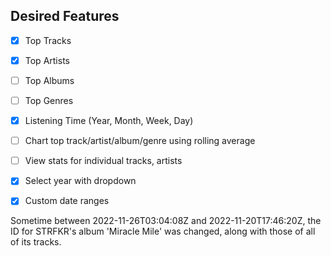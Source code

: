 ## Desired Features

- [x] Top Tracks
- [x] Top Artists
- [ ] Top Albums
- [ ] Top Genres
- [x] Listening Time (Year, Month, Week, Day)
- [ ] Chart top track/artist/album/genre using rolling average
- [ ] View stats for individual tracks, artists


- [x] Select year with dropdown
- [x] Custom date ranges


Sometime between 2022-11-26T03:04:08Z and 2022-11-20T17:46:20Z, the ID for STRFKR's album 'Miracle Mile' was changed, along with those of all of its tracks.